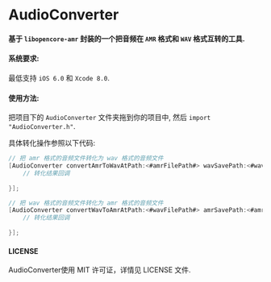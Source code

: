 # AudioConverter
#### 基于 `libopencore-amr` 封装的一个把音频在 `AMR` 格式和 `WAV` 格式互转的工具.

#### 系统要求:

最低支持 `iOS 6.0` 和 `Xcode 8.0`.

#### 使用方法:

把项目下的 `AudioConverter` 文件夹拖到你的项目中, 然后 `import "AudioConverter.h"`.

具体转化操作参照以下代码:

```objective-c
// 把 amr 格式的音频文件转化为 wav 格式的音频文件
[AudioConverter convertAmrToWavAtPath:<#amrFilePath#> wavSavePath:<#wavSavePath#> synchronize:<#synchronize#> completion:^(BOOL success, NSString * _Nullable resultPath) {
  	// 转化结果回调
  	
}];

// 把 wav 格式的音频文件转化为 amr 格式的音频文件
[AudioConverter convertWavToAmrAtPath:<#wavFilePath#> amrSavePath:<#amrSavePath#> synchronize:<#synchronize#> completion:^(BOOL success, NSString * _Nullable resultPath) {
    // 转化结果回调
  	
}];
```

#### LICENSE

AudioConverter使用 MIT 许可证，详情见 LICENSE 文件.